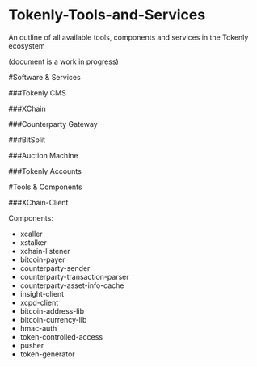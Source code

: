 # Tokenly-Tools-and-Services
An outline of all available tools, components and services in the Tokenly ecosystem

(document is a work in progress)

#Software & Services

###Tokenly CMS

###XChain

###Counterparty Gateway

###BitSplit

###Auction Machine

###Tokenly Accounts


#Tools & Components

###XChain-Client

Components:

* xcaller
* xstalker
* xchain-listener
* bitcoin-payer
* counterparty-sender
* counterparty-transaction-parser
* counterparty-asset-info-cache
* insight-client
* xcpd-client
* bitcoin-address-lib
* bitcoin-currency-lib
* hmac-auth
* token-controlled-access
* pusher
* token-generator
